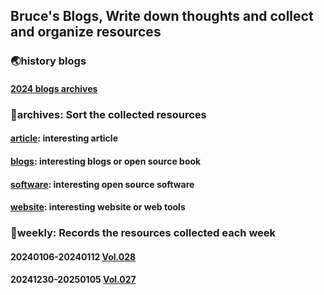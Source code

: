 ## Bruce's Blogs, Write down thoughts and collect and organize resources

### 🌏history blogs

#### [2024 blogs archives](./2024/README2024.md)

### 📌archives: Sort the collected resources

#### [article](./archives/article.md): interesting article

#### [blogs](./archives/blogs.md): interesting blogs or open source book

#### [software](./archives/software.md): interesting open source software

#### [website](./archives/website.md): interesting website or web tools

### 📰weekly: Records the resources collected each week

#### 20240106-20240112 [Vol.028](./weekly/Vol028.md)

#### 20241230-20250105 [Vol.027](./weekly/Vol027.md)
